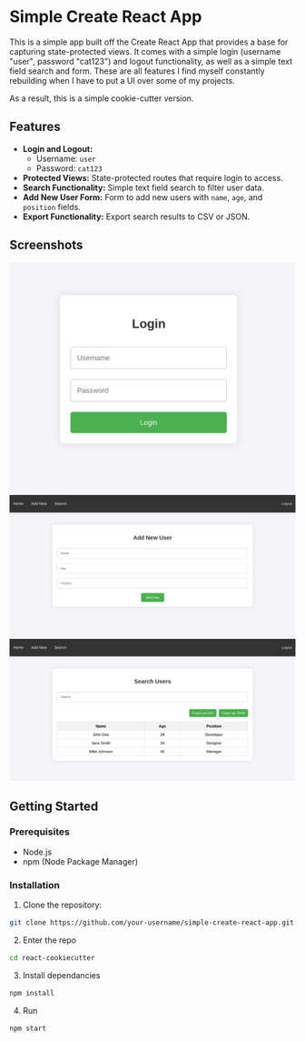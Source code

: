 # Simple Create React App

This is a simple app built off the Create React App that provides a base for capturing state-protected views. It comes with a simple login (username "user", password "cat123") and logout functionality, as well as a simple text field search and form. These are all features I find myself constantly rebuilding when I have to put a UI over some of my projects.

As a result, this is a simple cookie-cutter version.

## Features

- **Login and Logout:** 
  - Username: `user`
  - Password: `cat123`
- **Protected Views:** State-protected routes that require login to access.
- **Search Functionality:** Simple text field search to filter user data.
- **Add New User Form:** Form to add new users with `name`, `age`, and `position` fields.
- **Export Functionality:** Export search results to CSV or JSON.

## Screenshots

![Login Page](./screenshots/screenshot1.png)
![Add New User Page](./screenshots/screenshot2.png)
![Search Page](./screenshots/screenshot3.png)

## Getting Started

### Prerequisites

- Node.js
- npm (Node Package Manager)

### Installation

1. Clone the repository:

```sh
git clone https://github.com/your-username/simple-create-react-app.git
```
2. Enter the repo
```sh
cd react-cookiecutter
```
3. Install dependancies
```sh
npm install
```
4. Run
```sh
npm start
```

